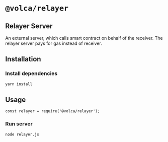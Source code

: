 # `@volca/relayer`

## Relayer Server

An external server, which calls smart contract on behalf of the receiver. The relayer server pays for gas instead of receiver.

## Installation

### Install dependencies

```bash
yarn install
```

## Usage

```
const relayer = require('@volca/relayer');

```

### Run server

```bash
node relayer.js
```
